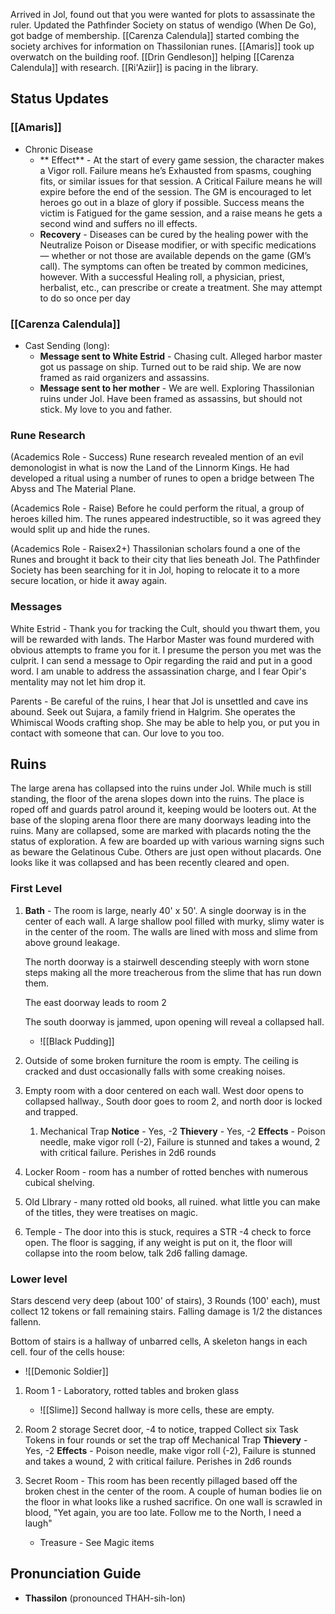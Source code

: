 Arrived in Jol, found out that you were wanted for plots to assassinate the ruler.   Updated the Pathfinder Society on status of wendigo (When De Go), got badge of membership.    [[Carenza Calendula]] started combing the society archives for information on Thassilonian runes.  [[Amaris]] took up overwatch on the building roof.   [[Drin Gendleson]] helping [[Carenza Calendula]] with research.  [[Ri'Aziir]] is pacing in the library.

## Status Updates
### [[Amaris]] 
- Chronic Disease
	- ** Effect** - At the start of every game session, the character makes a Vigor roll. Failure means he’s Exhausted from spasms, coughing fits, or similar issues for that session. A Critical Failure means he will expire before the end of the session. The GM is encouraged to let heroes go out in a blaze of glory if possible. Success means the victim is Fatigued for the game session, and a raise means he gets a second wind and suffers no ill effects.
	- **Recovery** - Diseases can be cured by the healing power with the Neutralize Poison or Disease modifier, or with specific medications — whether or not those are available depends on the game (GM’s call). The symptoms can often be treated by common medicines, however. With a successful Healing roll, a physician, priest, herbalist, etc., can prescribe or create a treatment. She may attempt to do so once per day

### [[Carenza Calendula]]

- Cast Sending (long):
	- **Message sent to White Estrid** - Chasing cult. Alleged harbor master got us passage on ship. Turned out to be raid ship. We are now framed as raid organizers and assassins.
	- **Message sent to her mother** - We are well. Exploring Thassilonian ruins under Jol. Have been framed as assassins, but should not stick. My love to you and father.

### Rune Research
(Academics Role - Success)
Rune research revealed mention of an evil demonologist in what is now the Land of the Linnorm Kings.  He had developed a ritual using a number of runes to open a bridge between The Abyss and The Material Plane.  

(Academics Role - Raise)
Before he could perform the ritual, a group of heroes killed him.  The runes appeared indestructible, so it was agreed they would split up and hide the runes.

(Academics Role - Raisex2+)
Thassilonian scholars found a one of the Runes and brought it back to their city that lies beneath Jol.  The Pathfinder Society has been searching for it in Jol, hoping to relocate it to a more secure location, or hide it away again.

### Messages

White Estrid - Thank you for tracking the Cult, should you thwart them, you will be rewarded with lands.   The Harbor Master was found murdered with obvious attempts to frame you for it.   I presume the person you met was the culprit.   I can send a message to Opir regarding the raid and put in a good word.   I am unable to address the assassination charge, and I fear Opir's mentality may not let him drop it.

Parents - Be careful of the ruins, I hear that Jol is unsettled and cave ins abound.   Seek out Sujara, a family friend in Halgrim.  She operates the Whimiscal Woods crafting shop.   She may be able to help you, or put you in contact with someone that can.   Our love to you too.

## Ruins

The large arena has collapsed into the ruins under Jol.   While much is still standing, the floor of the arena slopes down into the ruins.   The place is roped off and guards patrol around it, keeping would be looters out.   At the base of the sloping arena floor there are many doorways leading into the ruins.   Many are collapsed, some are marked with placards noting the the status of exploration.   A few are boarded up with various warning signs such as beware the Gelatinous Cube.   Others are just open without placards.   One looks like it was collapsed and has been recently cleared and open.

### First Level

1. **Bath** - The room is large, nearly 40' x 50'.   A single doorway is in the center of each wall.   A large shallow pool filled with murky, slimy water is in the center of the room.  The walls are lined with moss and slime from above ground leakage.
    
    The north doorway is a stairwell descending steeply with worn stone steps making all the more treacherous from the slime that has run down them.
    
    The east doorway leads to room 2
    
    The south doorway is jammed, upon opening will reveal a collapsed hall.
	- ![[Black Pudding]]

2. Outside of some broken furniture the room is empty.  The ceiling is cracked and dust occasionally falls with some creaking noises.
3. Empty room with a door centered on each wall.   West door opens to collapsed hallway., South door goes to room 2, and north door is locked and trapped.
	1. Mechanical Trap
	   **Notice** - Yes, -2
	   **Thievery** - Yes, -2
	   **Effects** - Poison needle, make vigor roll (-2), Failure is stunned and takes a wound, 2 with critical failure.   Perishes in 2d6 rounds
4. Locker Room - room has a number of rotted benches with numerous cubical shelving.   
5. Old LIbrary - many rotted old books, all ruined.  what little you can make of the titles, they were treatises on magic.  
6. Temple - The door into this is stuck, requires a STR -4 check to force open.   The floor is sagging, if any weight is put on it, the floor will collapse into the room below, talk 2d6 falling damage.

### Lower level

Stars descend very deep (about 100' of stairs), 3 Rounds (100' each), must collect 12 tokens or fall remaining stairs.  Falling damage is 1/2 the distances fallenn.   

Bottom of stairs is a hallway of unbarred cells, A skeleton hangs in each cell.   four of the cells house:
- ![[Demonic Soldier]]
1. Room 1 - Laboratory, rotted tables and broken glass
   - ![[Slime]]
Second hallway is more cells, these are empty.  

2. Room 2 storage
   Secret door, -4 to notice, trapped
	Collect six Task Tokens in four rounds or set the trap off
	Mechanical Trap
	   **Thievery** - Yes, -2
	   **Effects** - Poison needle, make vigor roll (-2), Failure is stunned and takes a wound, 2 with critical failure.   Perishes in 2d6 rounds
1. Secret Room - This room has been recently pillaged based off the broken chest in the center of the room.  A couple of human bodies lie on the floor in what looks like a rushed sacrifice.   On one wall is scrawled in blood, "Yet again, you are too late.   Follow me to the North, I need a laugh"
   - Treasure - See Magic items


## Pronunciation Guide

- **Thassilon** (pronounced THAH-sih-lon)

